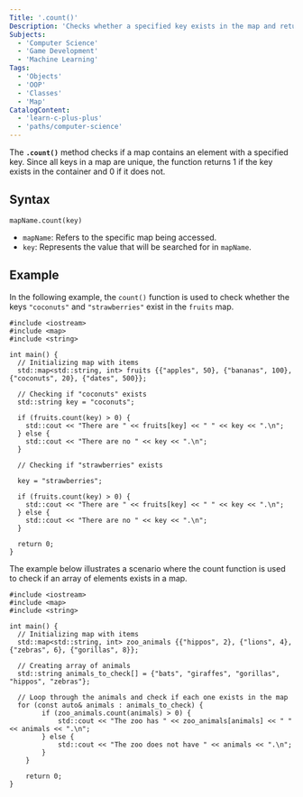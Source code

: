 ```yaml
---
Title: '.count()'
Description: 'Checks whether a specified key exists in the map and returns the number of occurrences'
Subjects:
  - 'Computer Science'
  - 'Game Development'
  - 'Machine Learning'
Tags:
  - 'Objects'
  - 'OOP'
  - 'Classes'
  - 'Map'
CatalogContent:
  - 'learn-c-plus-plus'
  - 'paths/computer-science'
---
```


The **`.count()`** method checks if a map contains an element with a specified key. Since all keys in a map are unique, the function returns 1 if the key exists in the container and 0 if it does not.

## Syntax

```pseudo
mapName.count(key)
```

- `mapName`: Refers to the specific map being accessed.
- `key`: Represents the value that will be searched for in `mapName`.

## Example

In the following example, the `count()` function is used to check whether the keys `"coconuts"` and `"strawberries"` exist in the `fruits` map.

```codebyte/cpp
#include <iostream>
#include <map>
#include <string>

int main() {
  // Initializing map with items
  std::map<std::string, int> fruits {{"apples", 50}, {"bananas", 100},  {"coconuts", 20}, {"dates", 500}};

  // Checking if "coconuts" exists
  std::string key = "coconuts";

  if (fruits.count(key) > 0) {
    std::cout << "There are " << fruits[key] << " " << key << ".\n";
  } else {
    std::cout << "There are no " << key << ".\n";
  }

  // Checking if "strawberries" exists

  key = "strawberries";

  if (fruits.count(key) > 0) {
    std::cout << "There are " << fruits[key] << " " << key << ".\n";
  } else {
    std::cout << "There are no " << key << ".\n";
  }

  return 0;
}
```

The example below illustrates a scenario where the count function is used to check if an array of elements exists in a map.

```codebyte/cpp
#include <iostream>
#include <map>
#include <string>

int main() {
  // Initializing map with items
  std::map<std::string, int> zoo_animals {{"hippos", 2}, {"lions", 4},  {"zebras", 6}, {"gorillas", 8}};
  
  // Creating array of animals
  std::string animals_to_check[] = {"bats", "giraffes", "gorillas", "hippos", "zebras"};
     
  // Loop through the animals and check if each one exists in the map
  for (const auto& animals : animals_to_check) {
        if (zoo_animals.count(animals) > 0) {
            std::cout << "The zoo has " << zoo_animals[animals] << " " << animals << ".\n";
        } else {
            std::cout << "The zoo does not have " << animals << ".\n";
        }
    }

    return 0;
}
```
